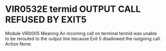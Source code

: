 # VIR0532E termid OUTPUT CALL REFUSED BY EXIT5
Module
    VIR0005
Meaning
    An incoming call on terminal termid was unable to be rerouted to the output line because Exit 5 disallowed the outgoing call.
Action
    None.

